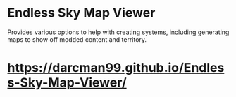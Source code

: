 # Endless Sky Map Viewer
Provides various options to help with creating systems, including generating maps to show off modded content and territory.

# https://darcman99.github.io/Endless-Sky-Map-Viewer/
